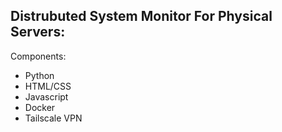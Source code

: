 ## Distrubuted System Monitor For Physical Servers:
Components:
- Python
- HTML/CSS
- Javascript
- Docker
- Tailscale VPN

